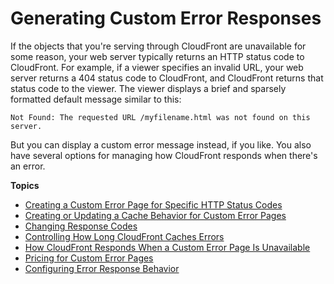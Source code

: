# Generating Custom Error Responses<a name="GeneratingCustomErrorResponses"></a>

If the objects that you're serving through CloudFront are unavailable for some reason, your web server typically returns an HTTP status code to CloudFront\. For example, if a viewer specifies an invalid URL, your web server returns a 404 status code to CloudFront, and CloudFront returns that status code to the viewer\. The viewer displays a brief and sparsely formatted default message similar to this:

`Not Found: The requested URL /myfilename.html was not found on this server.`

But you can display a custom error message instead, if you like\. You also have several options for managing how CloudFront responds when there's an error\.

**Topics**
+ [Creating a Custom Error Page for Specific HTTP Status Codes](custom-error-pages.md)
+ [Creating or Updating a Cache Behavior for Custom Error Pages](custom-error-pages-cache-behavior.md)
+ [Changing Response Codes](custom-error-pages-response-code.md)
+ [Controlling How Long CloudFront Caches Errors](custom-error-pages-expiration.md)
+ [How CloudFront Responds When a Custom Error Page Is Unavailable](custom-error-pages-unavailable.md)
+ [Pricing for Custom Error Pages](custom-error-pages-charges.md)
+ [Configuring Error Response Behavior](custom-error-pages-procedure.md)